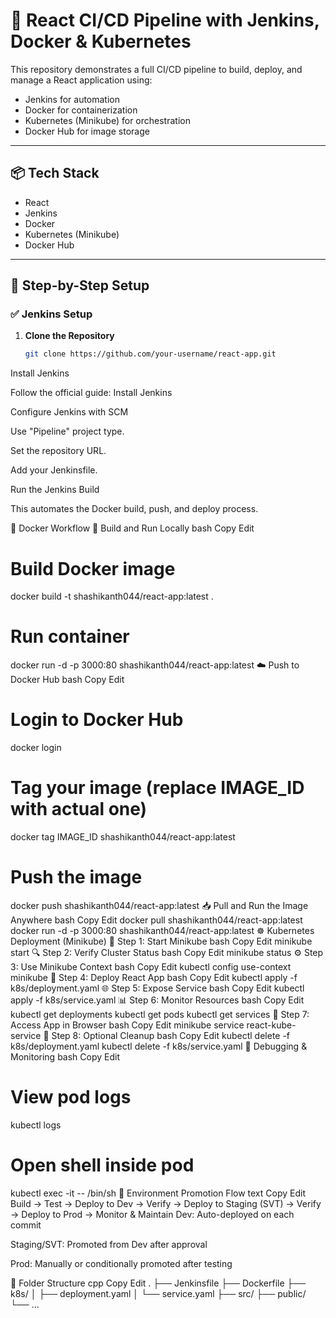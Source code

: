 # 🚀 React CI/CD Pipeline with Jenkins, Docker & Kubernetes

This repository demonstrates a full CI/CD pipeline to build, deploy, and manage a React application using:

- Jenkins for automation
- Docker for containerization
- Kubernetes (Minikube) for orchestration
- Docker Hub for image storage

---

## 📦 Tech Stack

- React
- Jenkins
- Docker
- Kubernetes (Minikube)
- Docker Hub

---

## 🧱 Step-by-Step Setup

### ✅ Jenkins Setup

1. **Clone the Repository**
   ```bash
   git clone https://github.com/your-username/react-app.git
Install Jenkins

Follow the official guide: Install Jenkins

Configure Jenkins with SCM

Use "Pipeline" project type.

Set the repository URL.

Add your Jenkinsfile.

Run the Jenkins Build

This automates the Docker build, push, and deploy process.

🐳 Docker Workflow
🔨 Build and Run Locally
bash
Copy
Edit
# Build Docker image
docker build -t shashikanth044/react-app:latest .

# Run container
docker run -d -p 3000:80 shashikanth044/react-app:latest
☁️ Push to Docker Hub
bash
Copy
Edit
# Login to Docker Hub
docker login

# Tag your image (replace IMAGE_ID with actual one)
docker tag IMAGE_ID shashikanth044/react-app:latest

# Push the image
docker push shashikanth044/react-app:latest
📥 Pull and Run the Image Anywhere
bash
Copy
Edit
docker pull shashikanth044/react-app:latest
docker run -d -p 3000:80 shashikanth044/react-app:latest
☸️ Kubernetes Deployment (Minikube)
🔰 Step 1: Start Minikube
bash
Copy
Edit
minikube start
🔍 Step 2: Verify Cluster Status
bash
Copy
Edit
minikube status
⚙️ Step 3: Use Minikube Context
bash
Copy
Edit
kubectl config use-context minikube
📁 Step 4: Deploy React App
bash
Copy
Edit
kubectl apply -f k8s/deployment.yaml
🌐 Step 5: Expose Service
bash
Copy
Edit
kubectl apply -f k8s/service.yaml
📊 Step 6: Monitor Resources
bash
Copy
Edit
kubectl get deployments
kubectl get pods
kubectl get services
🔗 Step 7: Access App in Browser
bash
Copy
Edit
minikube service react-kube-service
🧹 Step 8: Optional Cleanup
bash
Copy
Edit
kubectl delete -f k8s/deployment.yaml
kubectl delete -f k8s/service.yaml
🧪 Debugging & Monitoring
bash
Copy
Edit
# View pod logs
kubectl logs <pod-name>

# Open shell inside pod
kubectl exec -it <pod-name> -- /bin/sh
🚦 Environment Promotion Flow
text
Copy
Edit
Build → Test → Deploy to Dev → Verify → Deploy to Staging (SVT) → Verify → Deploy to Prod → Monitor & Maintain
Dev: Auto-deployed on each commit

Staging/SVT: Promoted from Dev after approval

Prod: Manually or conditionally promoted after testing

📁 Folder Structure
cpp
Copy
Edit
.
├── Jenkinsfile
├── Dockerfile
├── k8s/
│   ├── deployment.yaml
│   └── service.yaml
├── src/
├── public/
└── ...
